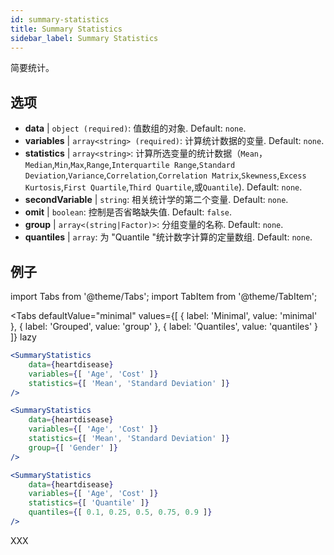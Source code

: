 ```yaml
---
id: summary-statistics 
title: Summary Statistics
sidebar_label: Summary Statistics
---
```


简要统计。

## 选项

* __data__ | `object (required)`: 值数组的对象. Default: `none`.
* __variables__ | `array<string> (required)`: 计算统计数据的变量. Default: `none`.
* __statistics__ | `array<string>`: 计算所选变量的统计数据（`Mean`，`Median`,`Min`,`Max`,`Range`,`Interquartile Range`,`Standard Deviation`,`Variance`,`Correlation`,`Correlation Matrix`,`Skewness`,`Excess Kurtosis`,`First Quartile`,`Third Quartile`,或`Quantile`). Default: `none`.
* __secondVariable__ | `string`: 相关统计学的第二个变量. Default: `none`.
* __omit__ | `boolean`: 控制是否省略缺失值. Default: `false`.
* __group__ | `array<(string|Factor)>`: 分组变量的名称. Default: `none`.
* __quantiles__ | `array`: 为 "Quantile "统计数字计算的定量数组. Default: `none`.


## 例子

import Tabs from '@theme/Tabs';
import TabItem from '@theme/TabItem';

<Tabs
    defaultValue="minimal"
    values={[
        { label: 'Minimal', value: 'minimal' },
        { label: 'Grouped', value: 'group' },
        { label: 'Quantiles', value: 'quantiles' }
    ]}
    lazy
>

<TabItem value="minimal">

```jsx live
<SummaryStatistics 
    data={heartdisease} 
    variables={[ 'Age', 'Cost' ]}
    statistics={[ 'Mean', 'Standard Deviation' ]}
/>
```

</TabItem>

<TabItem value="group" >

```jsx live
<SummaryStatistics 
    data={heartdisease} 
    variables={[ 'Age', 'Cost' ]}
    statistics={[ 'Mean', 'Standard Deviation' ]}
    group={[ 'Gender' ]}
/>
```
</TabItem>

<TabItem value="quantiles">

```jsx live
<SummaryStatistics 
    data={heartdisease} 
    variables={[ 'Age', 'Cost' ]}
    statistics={[ 'Quantile' ]}
    quantiles={[ 0.1, 0.25, 0.5, 0.75, 0.9 ]}
/>
```

</TabItem>

</Tabs>

XXX
